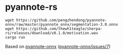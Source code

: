 # pyannote-rs

```console
wget https://github.com/pengzhendong/pyannote-onnx/raw/master/pyannote_onnx/segmentation-3.0.onnx
wget https://github.com/thewh1teagle/sherpa-rs/releases/download/v0.1.0/motivation.wav
cargo run
```

Based on [pyannote-onnx](https://github.com/pengzhendong/pyannote-onnx) ([pyannote-onnx/issues/7](https://github.com/pengzhendong/pyannote-onnx/issues/7))
